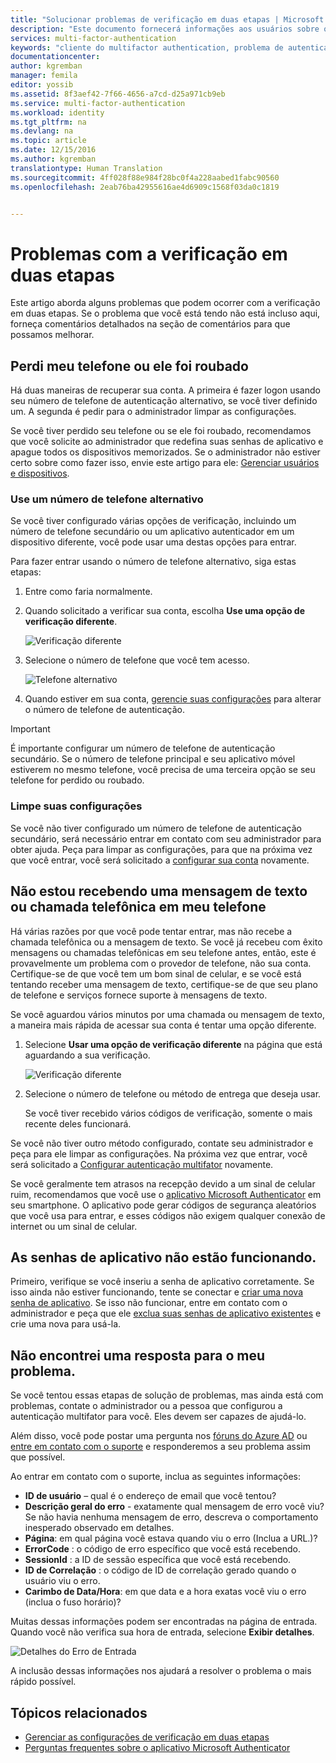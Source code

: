 ```yaml
---
title: "Solucionar problemas de verificação em duas etapas | Microsoft Docs"
description: "Este documento fornecerá informações aos usuários sobre o que fazer em caso de um problema com a Multi-Factor Authentication do Azure."
services: multi-factor-authentication
keywords: "cliente do multifactor authentication, problema de autenticação, ID de correlação"
documentationcenter: 
author: kgremban
manager: femila
editor: yossib
ms.assetid: 8f3aef42-7f66-4656-a7cd-d25a971cb9eb
ms.service: multi-factor-authentication
ms.workload: identity
ms.tgt_pltfrm: na
ms.devlang: na
ms.topic: article
ms.date: 12/15/2016
ms.author: kgremban
translationtype: Human Translation
ms.sourcegitcommit: 4ff028f88e984f28bc0f4a228aabed1fabc90560
ms.openlocfilehash: 2eab76ba42955616ae4d6909c1568f03da0c1819


---
```

# <a name="having-trouble-with-two-step-verification"></a>Problemas com a verificação em duas etapas
Este artigo aborda alguns problemas que podem ocorrer com a verificação em duas etapas. Se o problema que você está tendo não está incluso aqui, forneça comentários detalhados na seção de comentários para que possamos melhorar.

## <a name="i-lost-my-phone-or-it-was-stolen"></a>Perdi meu telefone ou ele foi roubado
Há duas maneiras de recuperar sua conta. A primeira é fazer logon usando seu número de telefone de autenticação alternativo, se você tiver definido um. A segunda é pedir para o administrador limpar as configurações.

Se você tiver perdido seu telefone ou se ele foi roubado, recomendamos que você solicite ao administrador que redefina suas senhas de aplicativo e apague todos os dispositivos memorizados. Se o administrador não estiver certo sobre como fazer isso, envie este artigo para ele: [Gerenciar usuários e dispositivos](../multi-factor-authentication-manage-users-and-devices.md).

### <a name="use-an-alternate-phone-number"></a>Use um número de telefone alternativo
Se você tiver configurado várias opções de verificação, incluindo um número de telefone secundário ou um aplicativo autenticador em um dispositivo diferente, você pode usar uma destas opções para entrar.

Para fazer entrar usando o número de telefone alternativo, siga estas etapas:

1. Entre como faria normalmente.
2. Quando solicitado a verificar sua conta, escolha **Use uma opção de verificação diferente**.
   
    ![Verificação diferente](./media/multi-factor-authentication-end-user-manage/differentverification.png)
3. Selecione o número de telefone que você tem acesso.
   
    ![Telefone alternativo](./media/multi-factor-authentication-end-user-manage/altphone2.png)
4. Quando estiver em sua conta, [gerencie suas configurações](multi-factor-authentication-end-user-manage-settings.md) para alterar o número de telefone de autenticação.

> [!IMPORTANT]
> É importante configurar um número de telefone de autenticação secundário. Se o número de telefone principal e seu aplicativo móvel estiverem no mesmo telefone, você precisa de uma terceira opção se seu telefone for perdido ou roubado.   

### <a name="clear-your-settings"></a>Limpe suas configurações
Se você não tiver configurado um número de telefone de autenticação secundário, será necessário entrar em contato com seu administrador para obter ajuda. Peça para limpar as configurações, para que na próxima vez que você entrar, você será solicitado a [configurar sua conta](multi-factor-authentication-end-user-first-time.md) novamente.

## <a name="i-am-not-receiving-a-text-or-call-on-my-phone"></a>Não estou recebendo uma mensagem de texto ou chamada telefônica em meu telefone
Há várias razões por que você pode tentar entrar, mas não recebe a chamada telefônica ou a mensagem de texto. Se você já recebeu com êxito mensagens ou chamadas telefônicas em seu telefone antes, então, este é provavelmente um problema com o provedor de telefone, não sua conta. Certifique-se de que você tem um bom sinal de celular, e se você está tentando receber uma mensagem de texto, certifique-se de que seu plano de telefone e serviços fornece suporte à mensagens de texto.

Se você aguardou vários minutos por uma chamada ou mensagem de texto, a maneira mais rápida de acessar sua conta é tentar uma opção diferente.

1. Selecione **Usar uma opção de verificação diferente** na página que está aguardando a sua verificação.
   
    ![Verificação diferente](./media/multi-factor-authentication-end-user-troubleshoot/diff_option.png)
2. Selecione o número de telefone ou método de entrega que deseja usar.
   
    Se você tiver recebido vários códigos de verificação, somente o mais recente deles funcionará.

Se você não tiver outro método configurado, contate seu administrador e peça para ele limpar as configurações. Na próxima vez que entrar, você será solicitado a [Configurar autenticação multifator](multi-factor-authentication-end-user-first-time.md) novamente.

Se você geralmente tem atrasos na recepção devido a um sinal de celular ruim, recomendamos que você use o [aplicativo Microsoft Authenticator](microsoft-authenticator-app-how-to.md) em seu smartphone. O aplicativo pode gerar códigos de segurança aleatórios que você usa para entrar, e esses códigos não exigem qualquer conexão de internet ou um sinal de celular.

## <a name="app-passwords-are-not-working"></a>As senhas de aplicativo não estão funcionando.
Primeiro, verifique se você inseriu a senha de aplicativo corretamente.  Se isso ainda não estiver funcionando, tente se conectar e [criar uma nova senha de aplicativo](multi-factor-authentication-end-user-app-passwords.md).  Se isso não funcionar, entre em contato com o administrador e peça que ele [exclua suas senhas de aplicativo existentes](../multi-factor-authentication-manage-users-and-devices.md) e crie uma nova para usá-la.

## <a name="i-didnt-find-an-answer-to-my-problem"></a>Não encontrei uma resposta para o meu problema.
Se você tentou essas etapas de solução de problemas, mas ainda está com problemas, contate o administrador ou a pessoa que configurou a autenticação multifator para você. Eles devem ser capazes de ajudá-lo.

Além disso, você pode postar uma pergunta nos [fóruns do Azure AD](https://social.msdn.microsoft.com/forums/azure/home?forum=WindowsAzureAD) ou [entre em contato com o suporte](https://support.microsoft.com/contactus) e responderemos a seu problema assim que possível.

Ao entrar em contato com o suporte, inclua as seguintes informações:

* **ID de usuário** – qual é o endereço de email que você tentou?
* **Descrição geral do erro** - exatamente qual mensagem de erro você viu?  Se não havia nenhuma mensagem de erro, descreva o comportamento inesperado observado em detalhes.
* **Página**: em qual página você estava quando viu o erro (Inclua a URL.)?
* **ErrorCode** : o código de erro específico que você está recebendo.
* **SessionId** : a ID de sessão específica que você está recebendo.
* **ID de Correlação** : o código de ID de correlação gerado quando o usuário viu o erro.
* **Carimbo de Data/Hora**: em que data e a hora exatas você viu o erro (inclua o fuso horário)?

Muitas dessas informações podem ser encontradas na página de entrada. Quando você não verifica sua hora de entrada, selecione **Exibir detalhes**.

![Detalhes do Erro de Entrada](./media/multi-factor-authentication-end-user-troubleshoot/view_details.png)

A inclusão dessas informações nos ajudará a resolver o problema o mais rápido possível.

## <a name="related-topics"></a>Tópicos relacionados
* [Gerenciar as configurações de verificação em duas etapas](multi-factor-authentication-end-user-manage-settings.md)  
* [Perguntas frequentes sobre o aplicativo Microsoft Authenticator](microsoft-authenticator-app-faq.md)




<!--HONumber=Dec16_HO4-->


